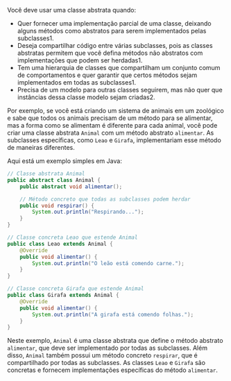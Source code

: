 Você deve usar uma classe abstrata quando:

- Quer fornecer uma implementação parcial de uma classe, deixando alguns métodos como abstratos para serem implementados pelas subclasses1.
- Deseja compartilhar código entre várias subclasses, pois as classes abstratas permitem que você defina métodos não abstratos com implementações que podem ser herdadas1.
- Tem uma hierarquia de classes que compartilham um conjunto comum de comportamentos e quer garantir que certos métodos sejam implementados em todas as subclasses1.
- Precisa de um modelo para outras classes seguirem, mas não quer que instâncias dessa classe modelo sejam criadas2.


Por exemplo, se você está criando um sistema de animais em um zoológico e sabe que todos os animais precisam de um método para se alimentar, mas a forma como se alimentam é diferente para cada animal, você pode criar uma classe abstrata ```Animal``` com um método abstrato ```alimentar```. As subclasses específicas, como ```Leao``` e ```Girafa```, implementariam esse método de maneiras diferentes.

Aqui está um exemplo simples em Java:

```java
// Classe abstrata Animal
public abstract class Animal {
    public abstract void alimentar();

    // Método concreto que todas as subclasses podem herdar
    public void respirar() {
        System.out.println("Respirando...");
    }
}

// Classe concreta Leao que estende Animal
public class Leao extends Animal {
    @Override
    public void alimentar() {
        System.out.println("O leão está comendo carne.");
    }
}

// Classe concreta Girafa que estende Animal
public class Girafa extends Animal {
    @Override
    public void alimentar() {
        System.out.println("A girafa está comendo folhas.");
    }
}
```

Neste exemplo, ```Animal``` é uma classe abstrata que define o método abstrato ```alimentar```, que deve ser implementado por todas as subclasses. Além disso, ```Animal``` também possui um método concreto ```respirar```, que é compartilhado por todas as subclasses. As classes ```Leao``` e ```Girafa``` são concretas e fornecem implementações específicas do método ```alimentar```.

